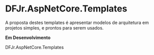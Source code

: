 # DFJr.AspNetCore.Templates

A proposta destes templates é apresentar modelos de arquitetura em projetos simples, e prontos para serem usados.


**Em Desenvolvimento**

DFJr.AspNetCore.Templates 